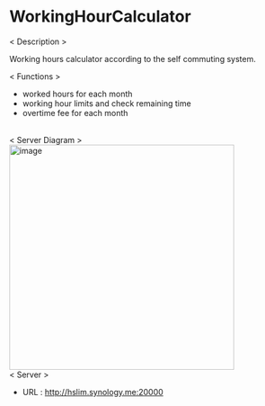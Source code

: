 # WorkingHourCalculator
< Description >

Working hours calculator according to the self commuting system.

< Functions >
* worked hours for each month
* working hour limits and check remaining time
* overtime fee for each month

<br>
< Server Diagram > <br>
<img width="400" alt="image" src="https://github.com/HyeonsuIm/WorkingHourCalculator/assets/32991938/e17e5f27-4571-47c6-a4c8-d10a01307d49">

<br>
< Server >

* URL : http://hslim.synology.me:20000
